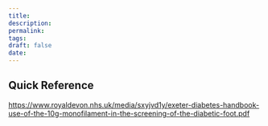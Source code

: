 ```yaml
---
title:
description: 
permalink: 
tags: 
draft: false
date:
---
```





## Quick Reference

https://www.royaldevon.nhs.uk/media/sxyjvd1y/exeter-diabetes-handbook-use-of-the-10g-monofilament-in-the-screening-of-the-diabetic-foot.pdf
